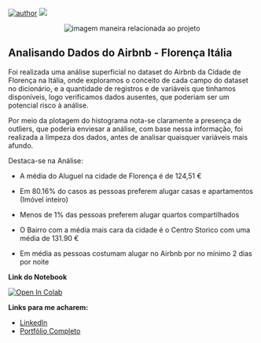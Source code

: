 [![author](https://img.shields.io/badge/author-raimota-red.svg)](https://www.linkedin.com/in/raimota/) [![](https://img.shields.io/badge/python-3.10+-blue.svg)](https://www.python.org/downloads/release/python-365/)
<p align="center">
  <img src="https://images.unsplash.com/photo-1672509836183-ababf6f0ae45?q=80&w=2070&auto=format&fit=crop&ixlib=rb-4.0.3&ixid=M3wxMjA3fDB8MHxwaG90by1wYWdlfHx8fGVufDB8fHx8fA%3D%3D" alt="imagem maneira relacionada ao projeto"
    height=max-height>
</p>

## Analisando Dados do Airbnb - Florença Itália

Foi realizada uma análise superficial no dataset do Airbnb da Cidade de Florença na Itália, onde exploramos o conceito de cada campo do dataset no dicionário, e a quantidade de registros e de variáveis que tinhamos disponíveis, logo verificamos dados ausentes, que poderiam ser um potencial risco à análise. 

Por meio da plotagem do histograma nota-se claramente a presença de outliers, que poderia enviesar a análise, com base nessa informação, foi realizada a limpeza dos dados, antes de analisar quaisquer variáveis mais afundo.

Destaca-se na Análise: 

*   A média do Aluguel na cidade de Florença é de 124,51 €
*   Em 80.16% do casos as pessoas preferem alugar casas e apartamentos (Imóvel inteiro) 

*  Menos de 1% das pessoas preferem alugar quartos compartilhados

*  O Bairro com a média mais cara da cidade é o Centro Storico com uma média de 131.90 €

*  Em média as pessoas costumam alugar no Airbnb por no mínimo 2 dias por noite

**Link do Notebook**

<a target="_blank" rel="noopener noreferrer nofollow" href="https://colab.research.google.com/github/raimota/Analisando_dados_Airbnb/blob/main/Analisando_os_Dados_do_Airbnb_Floren%C3%A7a.ipynb"><img alt="Open In Colab" src="https://camo.githubusercontent.com/f5e0d0538a9c2972b5d413e0ace04cecd8efd828d133133933dfffec282a4e1b/68747470733a2f2f636f6c61622e72657365617263682e676f6f676c652e636f6d2f6173736574732f636f6c61622d62616467652e737667" style="max-width: 100%;"></a>

**Links para me acharem:**
* [LinkedIn](https://www.linkedin.com/in/raimota/)
* [Portfólio Completo](https://github.com/raimota/Portfolio-RaiMota)
